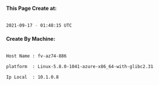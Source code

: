 
   
#### This Page Create at:

```bash

2021-09-17 - 01:48:15 UTC

```

#### Create By Machine:

```bash

Host Name : fv-az74-886

platform  : Linux-5.8.0-1041-azure-x86_64-with-glibc2.31

Ip Local  : 10.1.0.8

```

